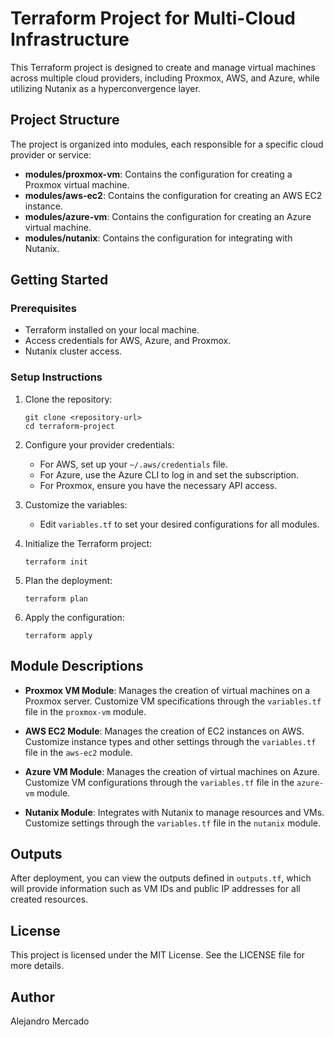 # Terraform Project for Multi-Cloud Infrastructure

This Terraform project is designed to create and manage virtual machines across multiple cloud providers, including Proxmox, AWS, and Azure, while utilizing Nutanix as a hyperconvergence layer. 

## Project Structure

The project is organized into modules, each responsible for a specific cloud provider or service:

- **modules/proxmox-vm**: Contains the configuration for creating a Proxmox virtual machine.
- **modules/aws-ec2**: Contains the configuration for creating an AWS EC2 instance.
- **modules/azure-vm**: Contains the configuration for creating an Azure virtual machine.
- **modules/nutanix**: Contains the configuration for integrating with Nutanix.

## Getting Started

### Prerequisites

- Terraform installed on your local machine.
- Access credentials for AWS, Azure, and Proxmox.
- Nutanix cluster access.

### Setup Instructions

1. Clone the repository:
   ```
   git clone <repository-url>
   cd terraform-project
   ```

2. Configure your provider credentials:
   - For AWS, set up your `~/.aws/credentials` file.
   - For Azure, use the Azure CLI to log in and set the subscription.
   - For Proxmox, ensure you have the necessary API access.

3. Customize the variables:
   - Edit `variables.tf` to set your desired configurations for all modules.

4. Initialize the Terraform project:
   ```
   terraform init
   ```

5. Plan the deployment:
   ```
   terraform plan
   ```

6. Apply the configuration:
   ```
   terraform apply
   ```

## Module Descriptions

- **Proxmox VM Module**: Manages the creation of virtual machines on a Proxmox server. Customize VM specifications through the `variables.tf` file in the `proxmox-vm` module.

- **AWS EC2 Module**: Manages the creation of EC2 instances on AWS. Customize instance types and other settings through the `variables.tf` file in the `aws-ec2` module.

- **Azure VM Module**: Manages the creation of virtual machines on Azure. Customize VM configurations through the `variables.tf` file in the `azure-vm` module.

- **Nutanix Module**: Integrates with Nutanix to manage resources and VMs. Customize settings through the `variables.tf` file in the `nutanix` module.

## Outputs

After deployment, you can view the outputs defined in `outputs.tf`, which will provide information such as VM IDs and public IP addresses for all created resources.

## License

This project is licensed under the MIT License. See the LICENSE file for more details.

## Author

Alejandro Mercado 